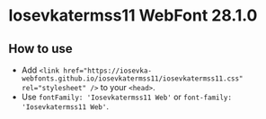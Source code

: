 # Iosevkatermss11 WebFont 28.1.0

## How to use

- Add `<link href="https://iosevka-webfonts.github.io/iosevkatermss11/iosevkatermss11.css" rel="stylesheet" />` to your `<head>`.
- Use `fontFamily: 'Iosevkatermss11 Web'` or `font-family: 'Iosevkatermss11 Web'`.
